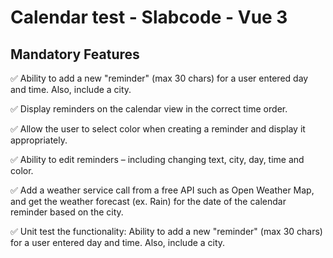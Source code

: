 # Calendar test - Slabcode - Vue 3

## Mandatory Features

✅ Ability to add a new "reminder" (max 30 chars) for a user entered day and time. Also, include a city.

✅ Display reminders on the calendar view in the correct time order.

✅ Allow the user to select color when creating a reminder and display it appropriately.

✅ Ability to edit reminders – including changing text, city, day, time and color.

✅ Add a weather service call from a free API such as Open Weather Map, and get the weather forecast (ex. Rain) for the date of the calendar reminder based on the city.

✅ Unit test the functionality: Ability to add a new "reminder" (max 30 chars) for a user entered day and time. Also, include a city.
